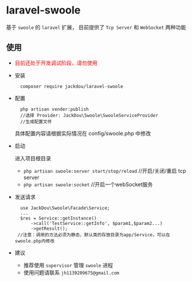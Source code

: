 # laravel-swoole
基于 `swoole` 的 `laravel` 扩展， 目前提供了 `Tcp Server` 和 `WebSocket` 两种功能


## 使用
- <span style="color:red">目前还处于开发调试阶段，请勿使用</span>
- 安装

        composer require jackdou/laravel-swoole
- 配置

        php artisan vender:publish 
        //选择 Provider: JackDou\Swoole\SwooleServiceProvider
        //生成配置文件
   具体配置内容请根据实际情况在 config/swoole.php 中修改
- 启动
   
    进入项目根目录
     - `php artisan swoole:server start/stop/reload` //开启/关闭/重启 tcp server
     - `php artisan swoole:socket` //开启一个webSocket服务
- 发送请求
    
        use JackDou\Swoole\Facade\Service;
        ...
        $res = Service::getInstance()
            ->call('TestService::getInfo', $param1,$param2...)
            ->getResult();
       //注意：调用的方法必须为静态，默认类的存放目录为app/Service，可以在swoole.php内修改
    
- 建议

    - 推荐使用 `supervisor` 管理 `swoole` 进程
    - 使用问题请联系 `jh1139209675@gmail.com`
